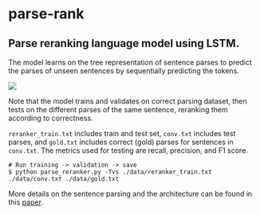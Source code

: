 # parse-rank

## Parse reranking language model using LSTM. 

The model learns on the tree representation of sentence parses to predict the parses of unseen sentences by sequentially predicting the tokens.

<img src="https://render.githubusercontent.com/render/math?math=\mathbb{P}(\mathbf{x}) = \prod_{t=1}^T \mathbb{P}(x_t \mid x_1, \dots, x_{t-1})">

Note that the model trains and validates on correct parsing dataset, then tests on the different parses of the same sentence, reranking them according to correctness.

`reranker_train.txt` includes train and test set, `conv.txt` includes test parses, and `gold.txt` includes correct (gold) parses for sentences in `conv.txt`.
The metrics used for testing are recall, precision, and F1 score.

```
# Run training -> validation -> save
$ python parse_reranker.py -Tvs ./data/reranker_train.txt ./data/conv.txt ./data/gold.txt
```

More details on the sentence parsing and the architecture can be found in this [paper](http://cs.brown.edu/~dc65/papers/emnlp16.pdf). 
